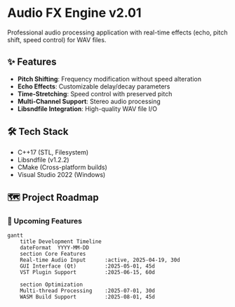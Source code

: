 # Audio FX Engine v2.01

Professional audio processing application with real-time effects (echo, pitch shift, speed control) for WAV files.

## ✨ Features
- **Pitch Shifting**: Frequency modification without speed alteration
- **Echo Effects**: Customizable delay/decay parameters
- **Time-Stretching**: Speed control with preserved pitch
- **Multi-Channel Support**: Stereo audio processing
- **Libsndfile Integration**: High-quality WAV file I/O

## 🛠️ Tech Stack
- C++17 (STL, Filesystem)
- Libsndfile (v1.2.2)
- CMake (Cross-platform builds)
- Visual Studio 2022 (Windows)

## 🗺️ Project Roadmap

### 🚀 Upcoming Features
```mermaid
gantt
    title Development Timeline
    dateFormat  YYYY-MM-DD
    section Core Features
    Real-time Audio Input      :active, 2025-04-19, 30d
    GUI Interface (Qt)         :2025-05-01, 45d
    VST Plugin Support         :2025-06-15, 60d
    
    section Optimization
    Multi-thread Processing    :2025-07-01, 30d
    WASM Build Support         :2025-08-01, 45d

